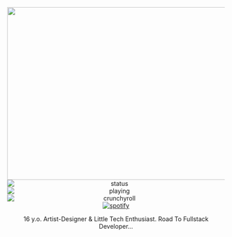 <div align="center" class="head-me" style="display: flex; flex-flow: column wrap;">
  <img src="https://i.postimg.cc/yNkkRm58/yuichiro-hyakuya-render-by-yatokurosaki-d8yus0i-pre.png" width="1000" height="400"/>
  <img src="https://api.statusbadges.me/badge/status/345556922440876032?simple=true" alt="status"> <img src="https://api.statusbadges.me/badge/playing/345556922440876032" alt="playing"> <img src="https://api.statusbadges.me/badge/crunchyroll/345556922440876032" alt="crunchyroll"> <a href="https://api.statusbadges.me/openspotify/345556922440876032" target="_blank" rel="noopener"><img src="https://api.statusbadges.me/badge/spotify/345556922440876032" alt="spotify"></a>

16 y.o. Artist-Designer & Little Tech Enthusiast.
Road To Fullstack Developer...
</div>


